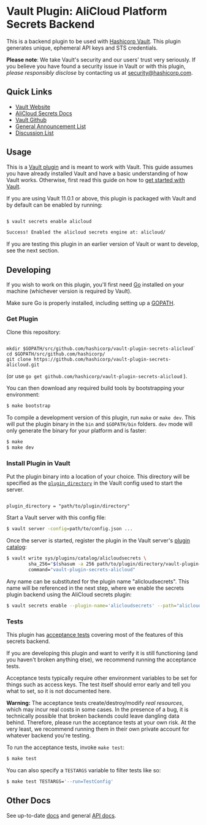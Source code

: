 # Vault Plugin: AliCloud Platform Secrets Backend

This is a backend plugin to be used with [Hashicorp Vault](https://www.github.com/hashicorp/vault).
This plugin generates unique, ephemeral API keys and STS credentials.

**Please note**: We take Vault's security and our users' trust very seriously. 
If you believe you have found a security issue in Vault or with this plugin, 
_please responsibly disclose_ by 
contacting us at [security@hashicorp.com](mailto:security@hashicorp.com).

## Quick Links
- [Vault Website](https://www.vaultproject.io)
- [AliCloud Secrets Docs](https://www.vaultproject.io/docs/secrets/alicloud/index.html)
- [Vault Github](https://www.github.com/hashicorp/vault)
- [General Announcement List](https://groups.google.com/forum/#!forum/hashicorp-announce)
- [Discussion List](https://groups.google.com/forum/#!forum/vault-tool)


## Usage

This is a [Vault plugin](https://www.vaultproject.io/docs/internals/plugins.html)
and is meant to work with Vault. This guide assumes you have already installed Vault
and have a basic understanding of how Vault works. Otherwise, first read this guide on 
how to [get started with Vault](https://www.vaultproject.io/intro/getting-started/install.html).

If you are using Vault 11.0.1 or above, this plugin is packaged with Vault
and by default can be enabled by running:
 ```sh
 
 $ vault secrets enable alicloud
 
 Success! Enabled the alicloud secrets engine at: alicloud/
 
 ```
 
 If you are testing this plugin in an earlier version of Vault or 
 want to develop, see the next section. 

## Developing

If you wish to work on this plugin, you'll first need [Go](https://www.golang.org) 
installed on your machine (whichever version is required by Vault).

Make sure Go is properly installed, including setting up a [GOPATH](https://golang.org/doc/code.html#GOPATH).

### Get Plugin 
Clone this repository: 

```

mkdir $GOPATH/src/github.com/hashicorp/vault-plugin-secrets-alicloud`
cd $GOPATH/src/github.com/hashicorp/
git clone https://github.com/hashicorp/vault-plugin-secrets-alicloud.git

```
(or use `go get github.com/hashicorp/vault-plugin-secrets-alicloud` ).

You can then download any required build tools by bootstrapping your environment:

```sh
$ make bootstrap
```

To compile a development version of this plugin, run `make` or `make dev`.
This will put the plugin binary in the `bin` and `$GOPATH/bin` folders. `dev`
mode will only generate the binary for your platform and is faster:

```sh
$ make
$ make dev
```

### Install Plugin in Vault

Put the plugin binary into a location of your choice. This directory
will be specified as the [`plugin_directory`](https://www.vaultproject.io/docs/configuration/index.html#plugin_directory)
in the Vault config used to start the server.

```hcl

plugin_directory = "path/to/plugin/directory"

```

Start a Vault server with this config file:
```sh
$ vault server -config=path/to/config.json ...
```

Once the server is started, register the plugin in the Vault server's [plugin catalog](https://www.vaultproject.io/docs/internals/plugins.html#plugin-catalog):

```sh
$ vault write sys/plugins/catalog/alicloudsecrets \
        sha_256="$(shasum -a 256 path/to/plugin/directory/vault-plugin-secrets-alicloud | cut -d " " -f1)" \
        command="vault-plugin-secrets-alicloud"
```

Any name can be substituted for the plugin name "alicloudsecrets". This
name will be referenced in the next step, where we enable the secrets
plugin backend using the AliCloud secrets plugin:

```sh
$ vault secrets enable --plugin-name='alicloudsecrets' --path="alicloud" plugin

```

### Tests

This plugin has [acceptance tests](https://en.wikipedia.org/wiki/Acceptance_testing) 
covering most of the features of this secrets backend.

If you are developing this plugin and want to verify it is still
functioning (and you haven't broken anything else), we recommend
running the acceptance tests.

Acceptance tests typically require other environment variables to be set for
things such as access keys. The test itself should error early and tell
you what to set, so it is not documented here.

**Warning:** The acceptance tests create/destroy/modify *real resources*,
which may incur real costs in some cases. In the presence of a bug,
it is technically possible that broken backends could leave dangling
data behind. Therefore, please run the acceptance tests at your own risk.
At the very least, we recommend running them in their own private
account for whatever backend you're testing.

To run the acceptance tests, invoke `make test`:

```sh
$ make test
```

You can also specify a `TESTARGS` variable to filter tests like so:

```sh
$ make test TESTARGS='--run=TestConfig'
```

## Other Docs

See up-to-date [docs](https://www.vaultproject.io/docs/secrets/alicloud/index.html)
and general [API docs](https://www.vaultproject.io/api/secret/alicloud/index.html).